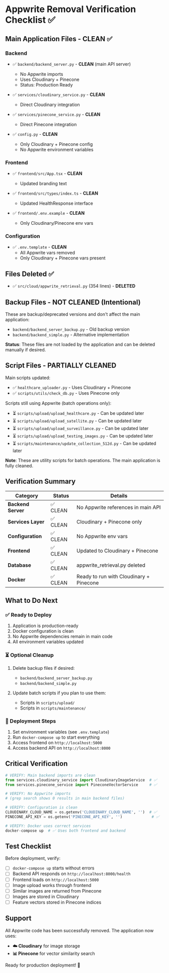 # Appwrite Removal Verification Checklist ✅

## Main Application Files - CLEAN ✅

### Backend
- ✅ `backend/backend_server.py` - **CLEAN** (main API server)
  - No Appwrite imports
  - Uses Cloudinary + Pinecone
  - Status: Production Ready
  
- ✅ `services/cloudinary_service.py` - **CLEAN**
  - Direct Cloudinary integration
  
- ✅ `services/pinecone_service.py` - **CLEAN**
  - Direct Pinecone integration
  
- ✅ `config.py` - **CLEAN**
  - Only Cloudinary + Pinecone config
  - No Appwrite environment variables

### Frontend
- ✅ `frontend/src/App.tsx` - **CLEAN**
  - Updated branding text
  
- ✅ `frontend/src/types/index.ts` - **CLEAN**
  - Updated HealthResponse interface
  
- ✅ `frontend/.env.example` - **CLEAN**
  - Only Cloudinary/Pinecone env vars

### Configuration
- ✅ `.env.template` - **CLEAN**
  - All Appwrite vars removed
  - Only Cloudinary + Pinecone vars present

## Files Deleted ✅

- ✅ `src/cloud/appwrite_retrieval.py` (354 lines) - **DELETED**

## Backup Files - NOT CLEANED (Intentional)

These are backup/deprecated versions and don't affect the main application:
- `backend/backend_server_backup.py` - Old backup version
- `backend/backend_simple.py` - Alternative implementation

**Status**: These files are not loaded by the application and can be deleted manually if desired.

## Script Files - PARTIALLY CLEANED

Main scripts updated:
- ✅ `healthcare_uploader.py` - Uses Cloudinary + Pinecone
- ✅ `scripts/utils/check_db.py` - Uses Pinecone only

Scripts still using Appwrite (batch operations only):
- ⏳ `scripts/upload/upload_healthcare.py` - Can be updated later
- ⏳ `scripts/upload/upload_satellite.py` - Can be updated later
- ⏳ `scripts/upload/upload_surveillance.py` - Can be updated later
- ⏳ `scripts/upload/upload_testing_images.py` - Can be updated later
- ⏳ `scripts/maintenance/update_collection_512d.py` - Can be updated later

**Note**: These are utility scripts for batch operations. The main application is fully cleaned.

## Verification Summary

| Category | Status | Details |
|----------|--------|---------|
| **Backend Server** | ✅ CLEAN | No Appwrite references in main API |
| **Services Layer** | ✅ CLEAN | Cloudinary + Pinecone only |
| **Configuration** | ✅ CLEAN | No Appwrite env vars |
| **Frontend** | ✅ CLEAN | Updated to Cloudinary + Pinecone |
| **Database** | ✅ CLEAN | appwrite_retrieval.py deleted |
| **Docker** | ✅ CLEAN | Ready to run with Cloudinary + Pinecone |

## What to Do Next

### ✅ Ready to Deploy
1. Application is production-ready
2. Docker configuration is clean
3. No Appwrite dependencies remain in main code
4. All environment variables updated

### ⏳ Optional Cleanup
1. Delete backup files if desired:
   - `backend/backend_server_backup.py`
   - `backend/backend_simple.py`

2. Update batch scripts if you plan to use them:
   - Scripts in `scripts/upload/`
   - Scripts in `scripts/maintenance/`

### 🚀 Deployment Steps
1. Set environment variables (see `.env.template`)
2. Run `docker-compose up` to start everything
3. Access frontend on `http://localhost:5000`
4. Access backend API on `http://localhost:8000`

## Critical Verification

```python
# VERIFY: Main backend imports are clean
from services.cloudinary_service import CloudinaryImageService  # ✅
from services.pinecone_service import PineconeVectorService     # ✅

# VERIFY: No Appwrite imports
# (grep search shows 0 results in main backend files)

# VERIFY: Configuration is clean
CLOUDINARY_CLOUD_NAME = os.getenv('CLOUDINARY_CLOUD_NAME', '')  # ✅
PINECONE_API_KEY = os.getenv('PINECONE_API_KEY', '')             # ✅

# VERIFY: Docker uses correct services
docker-compose up  # ✅ Uses both frontend and backend
```

## Test Checklist

Before deployment, verify:
- [ ] `docker-compose up` starts without errors
- [ ] Backend API responds on `http://localhost:8000/health`
- [ ] Frontend loads on `http://localhost:5000`
- [ ] Image upload works through frontend
- [ ] Similar images are returned from Pinecone
- [ ] Images are stored in Cloudinary
- [ ] Feature vectors stored in Pinecone indices

## Support

All Appwrite code has been successfully removed. The application now uses:
- **☁️ Cloudinary** for image storage
- **📊 Pinecone** for vector similarity search

Ready for production deployment! 🚀
